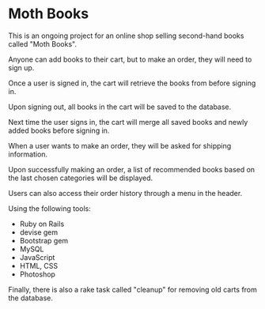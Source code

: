 # Moth Books

This is an ongoing project for an online shop selling second-hand books called "Moth Books".

Anyone can add books to their cart, but to make an order, they will need to sign up.

Once a user is signed in, the cart will retrieve the books from before signing in.

Upon signing out, all books in the cart will be saved to the database.

Next time the user signs in, the cart will merge all saved books and newly added books before signing in.

When a user wants to make an order, they will be asked for shipping information.

Upon successfully making an order, a list of recommended books based on the last chosen categories will be displayed.

Users can also access their order history through a menu in the header.

Using the following tools:
- Ruby on Rails
- devise gem
- Bootstrap gem
- MySQL
- JavaScript
- HTML, CSS
- Photoshop

Finally, there is also a rake task called "cleanup" for removing old carts from the database.
